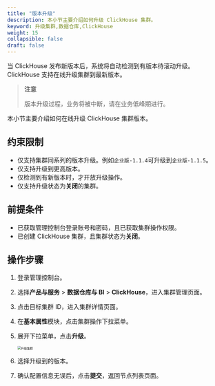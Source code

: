 ```yaml
---
title: "版本升级"
description: 本小节主要介绍如何升级 ClickHouse 集群。 
keyword: 升级集群,数据仓库,ClickHouse
weight: 15
collapsible: false
draft: false
---
```



当 ClickHouse 发布新版本后，系统将自动检测到有版本待滚动升级。ClickHouse 支持在线升级集群到最新版本。

> **注意**
> 
> 版本升级过程，业务将被中断，请在业务低峰期进行。

本小节主要介绍如何在线升级 ClickHouse 集群版本。

## 约束限制

- 仅支持集群同系列的版本升级。例如`企业版-1.1.4`可升级到`企业版-1.1.5`。
- 仅支持升级到更高版本。
- 仅检测到有新版本时，才开放升级操作。
- 仅支持升级状态为**关闭**的集群。

## 前提条件

- 已获取管理控制台登录账号和密码，且已获取集群操作权限。
- 已创建 ClickHouse 集群，且集群状态为**关闭**。

## 操作步骤

1. 登录管理控制台。
2. 选择**产品与服务** > **数据仓库与 BI** > **ClickHouse**，进入集群管理页面。
3. 点击目标集群 ID，进入集群详情页面。
4. 在**基本属性**模块，点击集群操作下拉菜单。
5. 展开下拉菜单，点击**升级**。
   
   <img src="../../../_images/upgrade.png" alt="升级集群" style="zoom:50%;" />

6. 选择升级到的版本。
7. 确认配置信息无误后，点击**提交**，返回节点列表页面。
